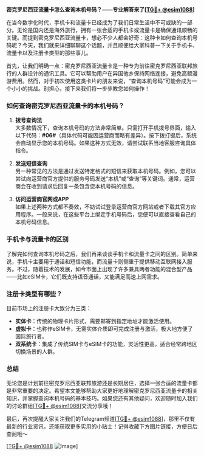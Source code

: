 **密克罗尼西亚流量卡怎么查询本机号码？——专业解答来了[[TG💪+ @esim1088](https://t.me/s/esim1088)]**

在当今数字化时代，手机卡和流量卡已经成为了我们日常生活中不可或缺的一部分。无论是国内还是海外旅行，拥有一张合适的手机卡或流量卡是确保通讯顺畅的关键。而提到密克罗尼西亚流量卡，想必不少人都会好奇：这种卡如何查询本机号码呢？今天，我们就来详细聊聊这个话题，并且顺便给大家科普一下关于手机卡、流量卡以及注册卡类型的那些事儿。

首先，让我们明确一点：密克罗尼西亚流量卡是一种专为前往密克罗尼西亚联邦旅行的人群设计的通讯工具。它可以帮助用户在异国他乡保持网络连接，避免高额漫游费用。然而，对于初次使用这类卡片的朋友来说，“查询本机号码”可能会成为一个小小的挑战。别担心，接下来我们将一步步教您如何操作！

### 如何查询密克罗尼西亚流量卡的本机号码？

1. **拨号查询法**  
   大多数情况下，查询本机号码的方法非常简单。只需打开手机拨号界面，输入以下代码：**#06#**（具体代码可能因运营商而略有差异）。按下拨打键后，系统会自动显示您的本机号码。如果这种方式无效，请尝试联系当地客服咨询具体指令。

2. **发送短信查询**  
   另一种常见的方法是通过发送特定格式的短信来获取本机号码。例如，您可以尝试向运营商官方提供的服务号码发送“本机”或“查询”等关键词。通常，运营商会在收到请求后回复一条包含您本机号码的信息。

3. **访问运营商官网或APP**  
   如果上述两种方式都不奏效，不妨试试登录运营商官方网站或者下载其官方应用程序。一般来说，在这些平台上绑定手机号码后，您便可以直接查看自己的本机号码信息。

### 手机卡与流量卡的区别

了解完如何查询本机号码之后，我们再来谈谈手机卡和流量卡之间的区别。简单来说，手机卡主要用于通话和短信功能，而流量卡则侧重于提供移动互联网接入服务。不过，随着技术的发展，如今市面上出现了许多兼具两者功能的混合型产品——比如eSIM卡，它们既支持语音通话，又能满足高速上网需求。

### 注册卡类型有哪些？

目前市场上的注册卡大致分为三类：
- **实体卡**：传统的物理卡片形式，需要邮寄到指定地址才能激活使用。
- **虚拟卡**：也称作eSIM卡，无需实体介质即可完成注册与激活，极大地方便了国际旅行者。
- **双系统卡**：集成了传统SIM卡与eSIM卡的功能，灵活性更高，适合经常跨地区切换场景的人群。

### 总结

无论您是计划前往密克罗尼西亚联邦旅游还是长期居住，选择一张合适的流量卡都是非常重要的决定。希望本文能够帮助大家更好地理解密克罗尼西亚流量卡的相关知识，并掌握查询本机号码的基本技巧。如果您还有其他疑问，欢迎随时加入我们的讨论群组[[TG💪+ @esim1088](https://t.me/s/esim1088)]交流分享哦！

最后，再次提醒大家关注我们的Telegram频道[[TG💪+ @esim1088](https://t.me/s/esim1088)]，那里不仅有最新的行业资讯，还能获取更多实用的小贴士！记得收藏下方图片链接，方便日后查阅哦～
 
[[TG💪+ @esim1088](https://t.me/s/esim1088) ![Image](https://i.postimg.cc/4NQfJmqS/Snipaste-2025-05-13-00-14-12.png)]